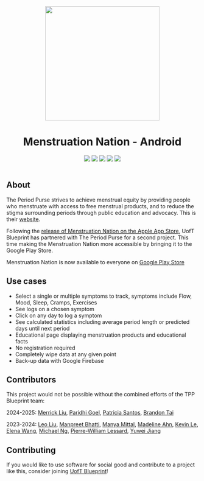 <div align="center">
  <img src="https://user-images.githubusercontent.com/75044178/221384329-57ae1471-d0bc-4e89-91ef-cfc98395ebf6.png" width="300" height="300">
  <h1>Menstruation Nation - Android </h1>
  <img src="https://badgen.net/badge/Kotlin/1.6.10/green?icon=github"/>
  <img src="https://badgen.net/github/checks/uoftblueprint/the-period-purse-2023/develop"/>
  <img src="https://badgen.net/github/issues/uoftblueprint/the-period-purse-2023"/>
  <img src="https://badgen.net/github/merged-prs/uoftblueprint/the-period-purse-2023"/>
  <img src="https://badgen.net/github/last-commit/uoftblueprint/the-period-purse-2023/develop"/>
  <br></br>
</div>

## About

The Period Purse strives to achieve menstrual equity by providing people who menstruate with access to free menstrual products, and to reduce the stigma surrounding periods through public education and advocacy. This is their [website](https://www.theperiodpurse.com/).

Following the [release of Menstruation Nation on the Apple App Store](https://apps.apple.com/app/id1621201647), UofT Blueprint has partnered with The Period Purse for a second project. This time making the Menstruation Nation more accessible by bringing it to the Google Play Store.

Menstruation Nation is now available to everyone on [Google Play Store](https://play.google.com/store/apps/details?id=com.tpp.theperiodpurse&gl=CA)

## Use cases

- Select a single or multiple symptoms to track, symptoms include Flow, Mood, Sleep, Cramps, Exercises
- See logs on a chosen symptom
- Click on any day to log a symptom
- See calculated statistics including average period length or predicted days until next period
- Educational page displaying menstruation products and educational facts
- No registration required
- Completely wipe data at any given point
- Back-up data with Google Firebase

## Contributors

This project would not be possible without the combined efforts of the TPP Blueprint team:

2024-2025:
[Merrick Liu](https://github.com/merrickliu888), [Paridhi Goel](https://github.com/paridhi26), [Patricia Santos](https://github.com/santoaast), [Brandon Tai](https://github.com/BrandonT310442)

2023-2024:
[Leo Liu](https://github.com/leowrites), [Manpreet Bhatti](https://github.com/Manpreet-Bhatti), [Manya Mittal](https://github.com/manya-mittal), [Madeline Ahn](https://github.com/madelahn), [Kevin Le](https://github.com/kevinle623), [Elena Wang](https://github.com/elenawzy), [Michael Ng](https://github.com/michaelng0107), [Pierre-William Lessard](https://github.com/PierreLessard), [Yuwei Jiang](https://github.com/Jyw5599)

## Contributing

If you would like to use software for social good and contribute to a project like this, consider joining [UofT Blueprint](https://uoftblueprint.org/#/)!
